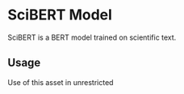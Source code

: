 # SciBERT Model
SciBERT is a BERT model trained on scientific text.

## Usage
Use of this asset in unrestricted
